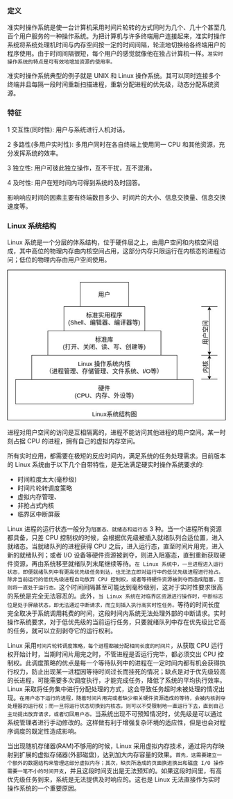 
### 定义

准实时操作系统是使一台计算机采用时间片轮转的方式同时为几个、几十个甚至几百个用户服务的一种操作系统。为把计算机与许多终端用户连接起来，准实时操作系统将系统处理机时间与内存空间按一定的时间间隔，轮流地切换给各终端用户的程序使用。由于时间间隔很短，每个用户的感觉就像他在独占计算机一样。`准实时操作系统的特点是可有效地增加资源的使用率。`

准实时操作系统典型的例子就是 UNIX 和 Linux 操作系统。其可以同时连接多个终端并且每隔一段时间重新扫描进程，重新分配进程的优先级，动态分配系统资源。

### 特征

1 交互性(同时性): 用户与系统进行人机对话。

2 多路性(多用户实时性): 多用户同时在各自终端上使用同一 CPU 和其他资源，充分发挥系统的效率。

3 独立性: 用户可彼此独立操作，互不干扰，互不混淆。

4 及时性: 用户在短时间内可得到系统的及时回答。

影响响应时间的因素主要有终端数目多少、时间片的大小、信息交换量、信息交换速度等。

### Linux 系统结构

Linux 系统是一个分层的体系结构，位于硬件层之上，由用户空间和内核空间组成，其中高位的物理内存由内核空间占用，这部分内存只限运行在内核态的进程访问；低位的物理内存由用户空间使用。

![](img/Linux系统结构图.jpg)

进程对用户空间的访问是互相隔离的，进程不能访问其他进程的用户空间。某一时刻占据 CPU 的进程，拥有自己的虚拟内存空间。

所有实时应用，都需要在极短的反应时间内，满足系统的任务处理需求。目前版本的 Linux 系统由于以下几个自带特性，是无法满足硬实时操作系统要求的:
- 时间粒度太大(毫秒级)
- 时间片轮转调度策略
- 虚拟内存管理、
- 非抢占式内核
- 临界区中断屏蔽

Linux 进程的运行状态一般分为`阻塞态、就绪态和运行态` 3 种。当一个进程所有资源都具备，只差 CPU 控制权的时候，会根据优先级被插入就绪队列合适位置，进入就绪态。当就绪队列的进程获得 CPU 之后，进入运行态，直至时间片用完，进入新的就绪队列；或者 I/O 设备等硬件资源被剥夺，则进入阻塞态，直到重新获取硬件资源，再由系统移至就绪队列末尾继续等待。`在 Linux 系统中，一旦进程进入运行状态，即便就绪队列中有更高优先级任务到达，也无法立即对运行中的低优先级进程进行抢占。除非当前运行的低优先级进程自动放弃 CPU 控制权，或者等待硬件资源被剥夺而造成阻塞，否则将一直处于运行态。`这个时间间隔甚至可能达到毫秒级别，这对于实时性要求很高的系统是完全无法容忍的。此外，`当 Linux 系统在对临界区资源进行操作时，中断标志位是处于屏蔽状态，即无法通过中断请求，而立刻插入执行高实时性任务。`等待的时间长度完全取决于系统调用耗费的时间，这段时间内系统无法处理外部的中断请求。实时操作系统要求，对于低优先级的当前运行任务，只要就绪队列中存在优先级比它高的任务，就可以立刻剥夺它的运行权利。

Linux 采用`时间片轮转调度策略，每个进程都被分配相同长度的时间片`，从获取 CPU 运行权开始计时，当期时间片用完之时，不管进程是否运行完毕，都必须交出 CPU 控制权。此调度策略的优点是每一个等待队列中的进程在一定时间内都有机会获得执行权力，防止出现某一进程因等待时间过长而挂死的情况；缺点是对于优先级较高的长进程，可能需要多次调度执行，才能完成任务，降低了系统的平均执行效率。Linux 采取将任务集中进行分配处理的方式，这会导致任务超时未被处理的情况出现。`在用户态下运行的进程，随着时间片用完或者缺少相关硬件资源造成的等待，会被内核剥夺处理器的运行权；而一旦将运行状态切换到内核态，则可以不受限制地一直运行下去，直到自己主动提出放弃请求，或者切回用户态。`当系统出现不可预知情况时，优先级是可以通过系统管理者进行手动修改的。这样做有利于增强复杂环境的适应性，但是也会对程序调度的既定性造成影响。

当出现随机存储器(RAM)不够用的时候，Linux 采用虚拟内存技术，通过将内存映射到扩展的虚拟存储器(外部磁盘)，达到加大内存容量的效果。`首先，这需要建立一个额外的数据结构来管理这部分虚拟内存；其次，缺页所造成的页面换进换出和磁盘 I/O 操作需要一笔不小的时间开支`，并且这段时间支出是无法预知的。如果这段时间里，有高优先级任务到来，系统是无法提供及时响应的。这也是 Linux 无法直接作为实时操作系统的一个重要原因。
